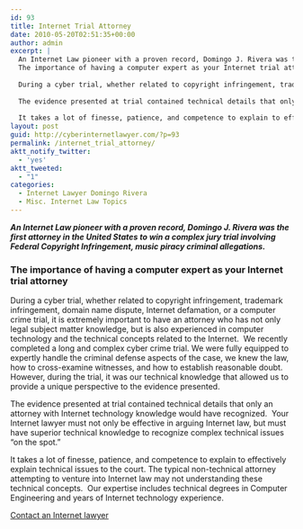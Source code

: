 ```yaml
---
id: 93
title: Internet Trial Attorney
date: 2010-05-20T02:51:35+00:00
author: admin
excerpt: |
  An Internet Law pioneer with a proven record, Domingo J. Rivera was the first attorney in the United States to win a complex jury trial involving Federal Copyright Infringement, music piracy criminal allegations.
  The importance of having a computer expert as your Internet trial attorney
  
  During a cyber trial, whether related to copyright infringement, trademark infringement, domain name dispute, Internet defamation, or a computer crime trial, it is extremely important to have an attorney who has not only legal subject matter knowledge, but is also experienced in computer technology and the technical concepts related to the Internet.  We recently completed a long and complex cyber crime trial. We were fully equipped to expertly handle the criminal defense aspects of the case, we knew the law, how to cross-examine witnesses, and how to establish reasonable doubt. However, during the trial, it was our technical knowledge that allowed us to provide a unique perspective to the evidence presented.
  
  The evidence presented at trial contained technical details that only an attorney with Internet technology knowledge would have recognized.  Your Internet lawyer must not only be effective in arguing Internet law, but must have superior technical knowledge to recognize complex technical issues "on the spot."
  
  It takes a lot of finesse, patience, and competence to explain to effectively explain technical issues to the court. The typical non-technical attorney attempting to venture into Internet law may not understanding these technical concepts.  Our expertise includes technical degrees in Computer Engineering and years of Internet technology experience.
layout: post
guid: http://cyberinternetlawyer.com/?p=93
permalink: /internet_trial_attorney/
aktt_notify_twitter:
  - 'yes'
aktt_tweeted:
  - "1"
categories:
  - Internet Lawyer Domingo Rivera
  - Misc. Internet Law Topics
---
```

_**An Internet Law pioneer with a proven record, Domingo J. Rivera was the first attorney in the United States to win a complex jury trial involving Federal Copyright Infringement, music piracy criminal allegations.**_

### The importance of having a computer expert as your Internet trial attorney

During a cyber trial, whether related to copyright infringement, trademark infringement, domain name dispute, Internet defamation, or a computer crime trial, it is extremely important to have an attorney who has not only legal subject matter knowledge, but is also experienced in computer technology and the technical concepts related to the Internet.  We recently completed a long and complex cyber crime trial. We were fully equipped to expertly handle the criminal defense aspects of the case, we knew the law, how to cross-examine witnesses, and how to establish reasonable doubt. However, during the trial, it was our technical knowledge that allowed us to provide a unique perspective to the evidence presented.

The evidence presented at trial contained technical details that only an attorney with Internet technology knowledge would have recognized.  Your Internet lawyer must not only be effective in arguing Internet law, but must have superior technical knowledge to recognize complex technical issues &#8220;on the spot.&#8221;

It takes a lot of finesse, patience, and competence to explain to effectively explain technical issues to the court. The typical non-technical attorney attempting to venture into Internet law may not understanding these technical concepts.  Our expertise includes technical degrees in Computer Engineering and years of Internet technology experience.

 <a title="Internet Lawyer" href="http://cyberinternetlawyer.com/contact-us" target="_self">Contact an Internet lawyer</a>
